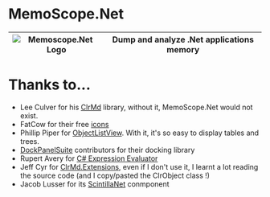 # MemoScope.Net

![Memoscope.Net Logo](https://raw.githubusercontent.com/fremag/MemoScope.Net/master/MemoScope/Icons/Logos/memoscope_logo.png) | Dump and analyze .Net applications memory
---------------------|----------------------


# Thanks to...

* Lee Culver for his [ClrMd](https://github.com/Microsoft/clrmd) library, without it, MemoScope.Net would not exist.
* FatCow for their free [icons](http://www.fatcow.com/free-icons)
* Phillip Piper for [ObjectListView](http://objectlistview.sourceforge.net/cs/index.html). With it, it's so easy  to display tables and trees.
* [DockPanelSuite](http://dockpanelsuite.com/) contributors for their docking library
* Rupert Avery for [C# Expression Evaluator](https://csharpeval.codeplex.com/)
* Jeff Cyr for [ClrMd.Extensions](https://github.com/JeffCyr/ClrMD.Extensions), even if I don't use it, I learnt a lot reading the source code (and I copy/pasted the ClrObject class !)
* Jacob Lusser for its [ScintillaNet](https://github.com/jacobslusser/ScintillaNET) conmponent 
